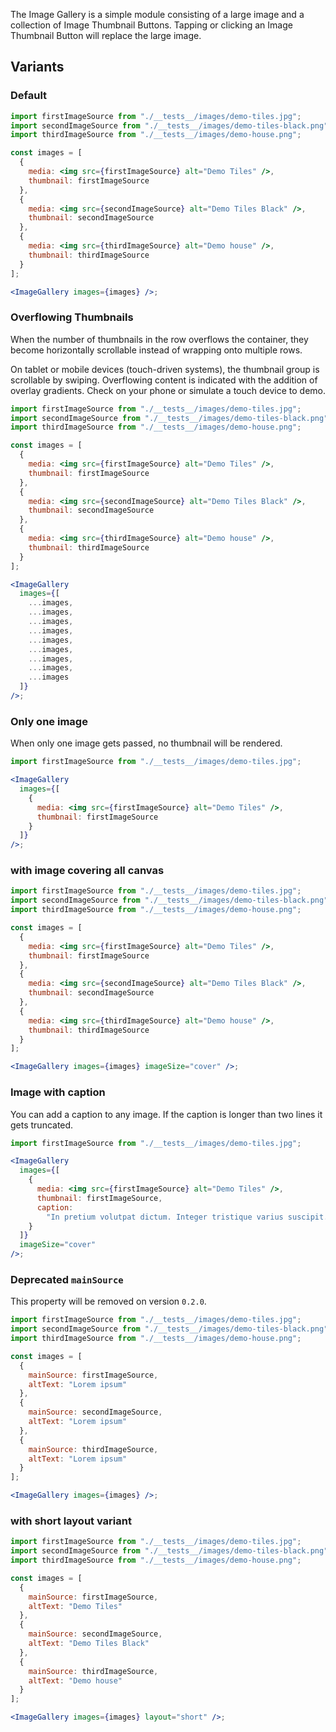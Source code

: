 The Image Gallery is a simple module consisting of a large image and a collection of Image Thumbnail Buttons. Tapping or clicking an Image Thumbnail Button will replace the large image.

## Variants

### Default

```jsx
import firstImageSource from "./__tests__/images/demo-tiles.jpg";
import secondImageSource from "./__tests__/images/demo-tiles-black.png";
import thirdImageSource from "./__tests__/images/demo-house.png";

const images = [
  {
    media: <img src={firstImageSource} alt="Demo Tiles" />,
    thumbnail: firstImageSource
  },
  {
    media: <img src={secondImageSource} alt="Demo Tiles Black" />,
    thumbnail: secondImageSource
  },
  {
    media: <img src={thirdImageSource} alt="Demo house" />,
    thumbnail: thirdImageSource
  }
];

<ImageGallery images={images} />;
```

### Overflowing Thumbnails

When the number of thumbnails in the row overflows the container, they become horizontally scrollable instead of wrapping onto multiple rows.

On tablet or mobile devices (touch-driven systems), the thumbnail group is scrollable by swiping. Overflowing content is indicated with the addition of overlay gradients.
Check on your phone or simulate a touch device to demo.

```jsx
import firstImageSource from "./__tests__/images/demo-tiles.jpg";
import secondImageSource from "./__tests__/images/demo-tiles-black.png";
import thirdImageSource from "./__tests__/images/demo-house.png";

const images = [
  {
    media: <img src={firstImageSource} alt="Demo Tiles" />,
    thumbnail: firstImageSource
  },
  {
    media: <img src={secondImageSource} alt="Demo Tiles Black" />,
    thumbnail: secondImageSource
  },
  {
    media: <img src={thirdImageSource} alt="Demo house" />,
    thumbnail: thirdImageSource
  }
];

<ImageGallery
  images={[
    ...images,
    ...images,
    ...images,
    ...images,
    ...images,
    ...images,
    ...images,
    ...images,
    ...images
  ]}
/>;
```

### Only one image

When only one image gets passed, no thumbnail will be rendered.

```jsx
import firstImageSource from "./__tests__/images/demo-tiles.jpg";

<ImageGallery
  images={[
    {
      media: <img src={firstImageSource} alt="Demo Tiles" />,
      thumbnail: firstImageSource
    }
  ]}
/>;
```

### with image covering all canvas

```jsx
import firstImageSource from "./__tests__/images/demo-tiles.jpg";
import secondImageSource from "./__tests__/images/demo-tiles-black.png";
import thirdImageSource from "./__tests__/images/demo-house.png";

const images = [
  {
    media: <img src={firstImageSource} alt="Demo Tiles" />,
    thumbnail: firstImageSource
  },
  {
    media: <img src={secondImageSource} alt="Demo Tiles Black" />,
    thumbnail: secondImageSource
  },
  {
    media: <img src={thirdImageSource} alt="Demo house" />,
    thumbnail: thirdImageSource
  }
];

<ImageGallery images={images} imageSize="cover" />;
```

### Image with caption

You can add a caption to any image. If the caption is longer than two lines it gets truncated.

```jsx
import firstImageSource from "./__tests__/images/demo-tiles.jpg";

<ImageGallery
  images={[
    {
      media: <img src={firstImageSource} alt="Demo Tiles" />,
      thumbnail: firstImageSource,
      caption:
        "In pretium volutpat dictum. Integer tristique varius suscipit. Pellentesque tempus pharetra diam, et scelerisque ligula eleifend quis. Sed justo lacus, lacinia id lorem vel, semper viverra lacus. Cras et rhoncus dolor. Etiam mattis velit orci, non efficitur leo varius ut."
    }
  ]}
  imageSize="cover"
/>;
```

### Deprecated `mainSource`

This property will be removed on version `0.2.0`.

```jsx
import firstImageSource from "./__tests__/images/demo-tiles.jpg";
import secondImageSource from "./__tests__/images/demo-tiles-black.png";
import thirdImageSource from "./__tests__/images/demo-house.png";

const images = [
  {
    mainSource: firstImageSource,
    altText: "Lorem ipsum"
  },
  {
    mainSource: secondImageSource,
    altText: "Lorem ipsum"
  },
  {
    mainSource: thirdImageSource,
    altText: "Lorem ipsum"
  }
];

<ImageGallery images={images} />;
```

### with short layout variant

```jsx
import firstImageSource from "./__tests__/images/demo-tiles.jpg";
import secondImageSource from "./__tests__/images/demo-tiles-black.png";
import thirdImageSource from "./__tests__/images/demo-house.png";

const images = [
  {
    mainSource: firstImageSource,
    altText: "Demo Tiles"
  },
  {
    mainSource: secondImageSource,
    altText: "Demo Tiles Black"
  },
  {
    mainSource: thirdImageSource,
    altText: "Demo house"
  }
];

<ImageGallery images={images} layout="short" />;
```
